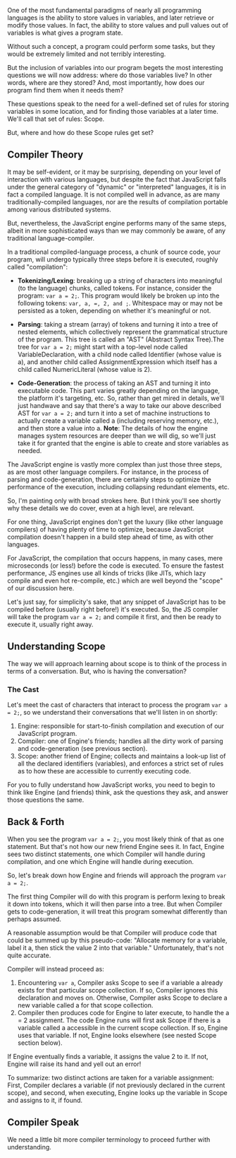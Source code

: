 One of the most fundamental paradigms of nearly all programming languages is the ability to store values in variables, and later retrieve or modify those values. In fact, the ability to store values and pull values out of variables is what gives a program state.

Without such a concept, a program could perform some tasks, but they would be extremely limited and not terribly interesting.

But the inclusion of variables into our program begets the most interesting questions we will now address: where do those variables live? In other words, where are they stored? And, most importantly, how does our program find them when it needs them?

These questions speak to the need for a well-defined set of rules for storing variables in some location, and for finding those variables at a later time. We'll call that set of rules: Scope.

But, where and how do these Scope rules get set?

## Compiler Theory

It may be self-evident, or it may be surprising, depending on your level of interaction with various languages, but despite the fact that JavaScript falls under the general category of "dynamic" or "interpreted" languages, it is in fact a compiled language. It is not compiled well in advance, as are many traditionally-compiled languages, nor are the results of compilation portable among various distributed systems.

But, nevertheless, the JavaScript engine performs many of the same steps, albeit in more sophisticated ways than we may commonly be aware, of any traditional language-compiler.

In a traditional compiled-language process, a chunk of source code, your program, will undergo typically three steps before it is executed, roughly called "compilation":

- **Tokenizing/Lexing**: breaking up a string of characters into meaningful (to the language) chunks, called tokens. For instance, consider the program: `var a = 2;`. This program would likely be broken up into the following tokens: `var, a, =, 2, and ;`. Whitespace may or may not be persisted as a token, depending on whether it's meaningful or not.

- **Parsing**: taking a stream (array) of tokens and turning it into a tree of nested elements, which collectively represent the grammatical structure of the program. This tree is called an "AST" (Abstract Syntax Tree).The tree for `var a = 2;` might start with a top-level node called VariableDeclaration, with a child node called Identifier (whose value is a), and another child called AssignmentExpression which itself has a child called NumericLiteral (whose value is 2).
- **Code-Generation**: the process of taking an AST and turning it into executable code. This part varies greatly depending on the language, the platform it's targeting, etc. So, rather than get mired in details, we'll just handwave and say that there's a way to take our above described AST for `var a = 2;` and turn it into a set of machine instructions to actually create a variable called a (including reserving memory, etc.), and then store a value into a. **Note**: The details of how the engine manages system resources are deeper than we will dig, so we'll just take it for granted that the engine is able to create and store variables as needed.

The JavaScript engine is vastly more complex than just those three steps, as are most other language compilers. For instance, in the process of parsing and code-generation, there are certainly steps to optimize the performance of the execution, including collapsing redundant elements, etc.

So, I'm painting only with broad strokes here. But I think you'll see shortly why these details we do cover, even at a high level, are relevant.

For one thing, JavaScript engines don't get the luxury (like other language compilers) of having plenty of time to optimize, because JavaScript compilation doesn't happen in a build step ahead of time, as with other languages.

For JavaScript, the compilation that occurs happens, in many cases, mere microseconds (or less!) before the code is executed. To ensure the fastest performance, JS engines use all kinds of tricks (like JITs, which lazy compile and even hot re-compile, etc.) which are well beyond the "scope" of our discussion here.

Let's just say, for simplicity's sake, that any snippet of JavaScript has to be compiled before (usually right before!) it's executed. So, the JS compiler will take the program `var a = 2;` and compile it first, and then be ready to execute it, usually right away.

## Understanding Scope
The way we will approach learning about scope is to think of the process in terms of a conversation. But, who is having the conversation?

### The Cast
Let's meet the cast of characters that interact to process the program `var a = 2;`, so we understand their conversations that we'll listen in on shortly:

1. Engine: responsible for start-to-finish compilation and execution of our JavaScript program.
2. Compiler: one of Engine's friends; handles all the dirty work of parsing and code-generation (see previous section).
3. Scope: another friend of Engine; collects and maintains a look-up list of all the declared identifiers (variables), and enforces a strict set of rules as to how these are accessible to currently executing code.

For you to fully understand how JavaScript works, you need to begin to think like Engine (and friends) think, ask the questions they ask, and answer those questions the same.

## Back & Forth
When you see the program `var a = 2;`, you most likely think of that as one statement. But that's not how our new friend Engine sees it. In fact, Engine sees two distinct statements, one which Compiler will handle during compilation, and one which Engine will handle during execution.

So, let's break down how Engine and friends will approach the program `var a = 2;`.

The first thing Compiler will do with this program is perform lexing to break it down into tokens, which it will then parse into a tree. But when Compiler gets to code-generation, it will treat this program somewhat differently than perhaps assumed.

A reasonable assumption would be that Compiler will produce code that could be summed up by this pseudo-code: "Allocate memory for a variable, label it a, then stick the value 2 into that variable." Unfortunately, that's not quite accurate.

Compiler will instead proceed as:

1. Encountering `var a`, Compiler asks Scope to see if a variable a already exists for that particular scope collection. If so, Compiler ignores this declaration and moves on. Otherwise, Compiler asks Scope to declare a new variable called a for that scope collection.  
2. Compiler then produces code for Engine to later execute, to handle the a = 2 assignment. The code Engine runs will first ask Scope if there is a variable called a accessible in the current scope collection. If so, Engine uses that variable. If not, Engine looks elsewhere (see nested Scope section below).

If Engine eventually finds a variable, it assigns the value 2 to it. If not, Engine will raise its hand and yell out an error!

To summarize: two distinct actions are taken for a variable assignment: First, Compiler declares a variable (if not previously declared in the current scope), and second, when executing, Engine looks up the variable in Scope and assigns to it, if found.

## Compiler Speak
We need a little bit more compiler terminology to proceed further with understanding.